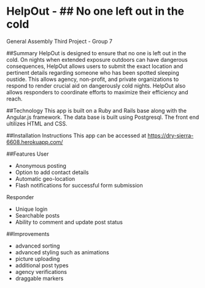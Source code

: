 # HelpOut - ## No one left out in the cold

General Assembly Third Project - Group 7

##Summary
HelpOut is designed to ensure that no one is left out in the cold. On nights when extended exposure outdoors
can have dangerous consequences, HelpOut allows users to submit the exact location and pertinent details regarding someone who has been spotted sleeping oustide. This allows agency, non-profit, and private organizations to respond to render crucial aid on dangerously cold nights. HelpOut also allows responders to coordinate efforts to maximize their efficiency and reach.


##Technology
This app is built on a Ruby and Rails base along with the Angular.js framework. The data base is built using Postgresql. The front end ultilizes HTML and CSS. 

##Installation Instructions
This app can be accessed at https://dry-sierra-6608.herokuapp.com/

##Features
User
 - Anonymous posting
 - Option to add contact details
 - Automatic geo-location 
 - Flash notifications for successful form submission

Responder
 - Unique login
 - Searchable posts
 - Ability to comment and update post status 

##Improvements
 - advanced sorting
 - advanced styling such as animations
 - picture uploading 
 - additional post types
 - agency verifications 
 - draggable markers
 
 
